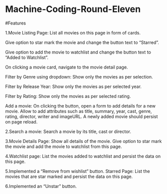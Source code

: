# Machine-Coding-Round-Eleven

#Features

1.Movie Listing Page: List all movies on this page in form of cards.

Give option to star mark the movie and change the button text to “Starred”.

Give option to add the movie to watchlist and change the button text to “Added to Watchlist”.

On clicking a movie card, navigate to the movie detail page.

Filter by Genre using dropdown: Show only the movies as per selection.

Filter by Release Year: Show only the movies as per selected year.

Filter by Rating: Show only the movies as per selected rating.

Add a movie: On clicking the button, open a form to add details for a new movie. Allow to add attributes such as title, summary, year, cast, genre, rating, director, writer and imageURL. A newly added movie should persist on page reload.

2.Search a movie: Search a movie by its title, cast or director.

3.Movie Details Page: Show all details of the movie. Give option to star mark the movie and add the movie to watchlist from this page.

4.Watchlist page: List the movies added to watchlist and persist the data on this page.

5.Implemented a “Remove from wishlist” button.
Starred Page: List the movies that are star marked and persist the data on this page.

6.Implemented an “Unstar” button.
